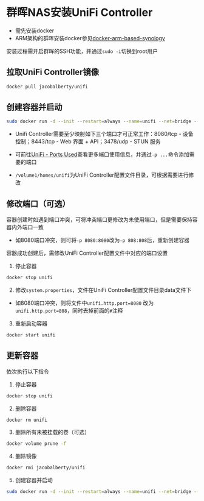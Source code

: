 # 群晖NAS安装UniFi Controller
* 需先安装docker
* ARM架构的群晖安装docker参见[docker-arm-based-synology](https://github.com/412999826/docker-arm-based-synology)

安装过程需开启群晖的SSH功能，并通过`sudo -i`切换到root用户


## 拉取UniFi Controller镜像
```bash
docker pull jacobalberty/unifi
```


## 创建容器并启动
```bash
sudo docker run -d --init --restart=always --name=unifi --net=bridge --volume=/volume1/homes/unifi:unifi -p 8080:8080 -p 8443:8443 -p 3478:3478/udp -e TZ='Asia/Shanghai' jacobalberty/unifi
```

* Unifi Controller需要至少映射如下三个端口才可正常工作：8080/tcp - 设备控制；8443/tcp - Web 界面 + API；3478/udp - STUN 服务

* 可前往[UniFi - Ports Used](https://help.ubnt.com/hc/en-us/articles/218506997)查看更多端口使用信息，并通过`-p ...`命令添加需要的端口

* `/volume1/homes/unifi`为UniFi Controller配置文件目录，可根据需要进行修改


## 修改端口（可选）
容器创建时如遇到端口冲突，可将冲突端口更修改为未使用端口，但是需要保持容器内外端口一致

* 如8080端口冲突，则可将`-p 8080:8080`改为`-p 808:808`后，重新创建容器

容器成功创建后，需修改UniFi Controller配置文件中对应的端口设置

1. 停止容器
```bash
docker stop unifi
```

2. 修改`system.properties`，文件在UniFi Controller配置文件目录data文件下
* 如8080端口冲突，则将文件中`unifi.http.port=8080` 改为 `unifi.http.port=808`，同时去掉前面的`#`注释

3. 重新启动容器
```bash
docker start unifi
```


## 更新容器
依次执行以下指令
1. 停止容器
```bash
docker stop unifi
```
2. 删除容器
```bash
docker rm unifi
```
3. 删除所有未被挂载的卷（可选）
```bash
docker volume prune -f
```
4. 删除镜像
```bash
docker rmi jacobalberty/unifi
```
5. 创建容器并启动
```bash
sudo docker run -d --init --restart=always --name=unifi --net=bridge --volume=/volume1/homes/unifi:unifi -p 8080:8080 -p 8443:8443 -p 3478:3478/udp -e TZ='Asia/Shanghai' jacobalberty/unifi
```
